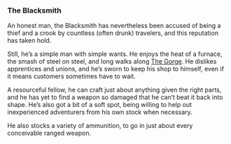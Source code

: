 ### The Blacksmith
An honest man, the Blacksmith has nevertheless been accused of being a thief and a crook by countless (often drunk)
  travelers, and this reputation has taken hold.

Still, he’s a simple man with simple wants. He enjoys the heat of a furnace, the smash of steel on steel, and long
  walks along [The Gorge](/locations/gorge/index.md). He dislikes apprentices and unions, and he’s sworn to keep his shop to himself, even if it
  means customers sometimes have to wait.

A resourceful fellow, he can craft just about anything given the right parts, and he has yet to find a weapon so
  damaged that he can’t beat it back into shape. He’s also got a bit of a soft spot, being willing to help out
  inexperienced adventurers from his own stock when necessary.

He also stocks a variety of ammunition, to go in just about every conceivable ranged weapon.


